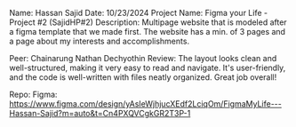 Name: Hassan Sajid
Date: 10/23/2024
Project Name: Figma your Life - Project #2 (SajidHP#2)
Description: Multipage website that is modeled after a figma template that we made first. The website has a min. of 3 pages and a page about my interests and accomplishments.

Peer: Chainarung Nathan Dechyothin
Review: The layout looks clean and well-structured, making it very easy to read and navigate. It's user-friendly, and the code is well-written with files neatly organized. Great job overall!

Repo: 
Figma: https://www.figma.com/design/yAsIeWjhjucXEdf2LciqOm/FigmaMyLife---Hassan-Sajid?m=auto&t=Cn4PXQVCgkGR2T3P-1

